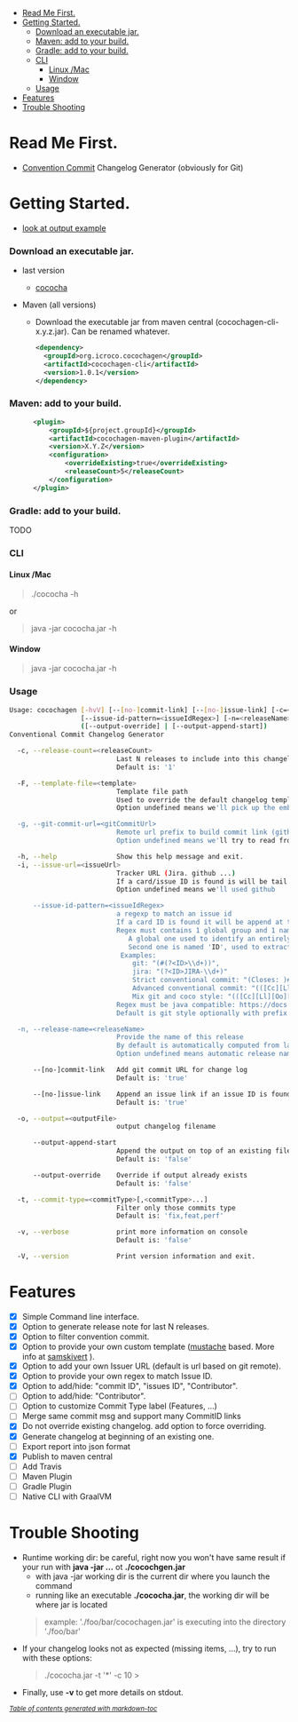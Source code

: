 - [Read Me First.](#read-me-first)
- [Getting Started.](#getting-started)
    + [Download an executable jar.](#download-an-executable-jar)
    + [Maven: add to your build.](#maven--add-to-your-build)
    + [Gradle: add to your build.](#gradle--add-to-your-build)
    + [CLI](#cli)
      - [Linux /Mac](#linux--mac)
      - [Window](#window)
    + [Usage](#usage)
- [Features](#features)
- [Trouble Shooting](#trouble-shooting)

# Read Me First.

* [Convention Commit](https://www.conventionalcommits.org/) Changelog Generator (obviously for Git)

# Getting Started.

* [look at output example](examples/CHANGELOG-from-last-tag.md)

### Download an executable jar.

* last version

    * [cococha](./cococha.jar)

* Maven (all versions) 

    * Download the executable jar from maven central (cocochagen-cli-x.y.z.jar).
Can be renamed whatever.

        ```xml
        <dependency>
          <groupId>org.icroco.cocochagen</groupId>
          <artifactId>cocochagen-cli</artifactId>
          <version>1.0.1</version>
        </dependency>
        ```

### Maven: add to your build.

```xml
      <plugin>
          <groupId>${project.groupId}</groupId>
          <artifactId>cocochagen-maven-plugin</artifactId>
          <version>X.Y.Z</version>
          <configuration>
              <overrideExisting>true</overrideExisting>
              <releaseCount>5</releaseCount>
          </configuration>
      </plugin>
```

### Gradle: add to your build.

TODO
    
### CLI
#### Linux /Mac
> ./cococha -h

or

> java -jar cococha.jar -h

#### Window

> java -jar cococha.jar -h

### Usage

```bash
Usage: cocochagen [-hvV] [--[no-]commit-link] [--[no-]issue-link] [-c=<releaseCount>] [-F=<template>] [-g=<gitCommitUrl>] [-i=<issueUrl>]
                  [--issue-id-pattern=<issueIdRegex>] [-n=<releaseName>] [-o=<outputFile>] [-t=<commitType>[,<commitType>...]]...
                  ([--output-override] | [--output-append-start])
Conventional Commit Changelog Generator

  -c, --release-count=<releaseCount>
                           Last N releases to include into this changelog.
                           Default is: '1'

  -F, --template-file=<template>
                           Template file path
                           Used to override the default changelog template. We use Mustache engine.
                           Option undefined means we'll pick up the embedded one

  -g, --git-commit-url=<gitCommitUrl>
                           Remote url prefix to build commit link (github, gitlab ...)
                           Option undefined means we'll try to read from git remote (origin/master).

  -h, --help               Show this help message and exit.
  -i, --issue-url=<issueUrl>
                           Tracker URL (Jira. github ...)
                           If a card/issue ID is found is will be tail at the end
                           Option undefined means we'll used github

      --issue-id-pattern=<issueIdRegex>
                           a regexp to match an issue id
                           If a card ID is found it will be append at the end of tracker url.
                           Regex must contains 1 global group and 1 named capturing groups:
                              A global one used to identify an entirely issue id (ex: Closes: #1234)
                              Second one is named 'ID', used to extract the id that will be appended after issueUrl (ex: 1234)
                            Examples:
                               git: "(#(?<ID>\\d+))",
                               jira: "(?<ID>JIRA-\\d+)"
                               Strict conventional commit: "(Closes: )#(?<ID>\\d+)"
                               Advanced conventional commit: "(([Cc][Ll][Oo][Ss][Ee][Ss][ \t]*:[ \t]*)?#(?<ID>\\d+))"
                               Mix git and coco style: "(([Cc][Ll][Oo][Ss][Ee][Ss][ \t]*:[ \t]*)?#?(?<ID>\\d+))"
                           Regex must be java compatible: https://docs.oracle.com/javase/7/docs/api/java/util/regex/Pattern.html
                           Default is git style optionally with prefix 'Closes: ' '(([Cc][Ll][Oo][Ss][Ee][Ss][ 	]*:[ 	]*)?#(?<ID>\d+))'

  -n, --release-name=<releaseName>
                           Provide the name of this release
                           By default is automatically computed from last tag if you follow semantic versioning
                           Option undefined means automatic release name'

      --[no-]commit-link   Add git commit URL for change log
                           Default is: 'true'

      --[no-]issue-link    Append an issue link if an issue ID is found into short or full log message
                           Default is: 'true'

  -o, --output=<outputFile>
                           output changelog filename

      --output-append-start
                           Append the output on top of an existing file
                           Default is: 'false'

      --output-override    Override if output already exists
                           Default is: 'false'

  -t, --commit-type=<commitType>[,<commitType>...]
                           Filter only those commits type
                           Default is: 'fix,feat,perf'

  -v, --verbose            print more information on console
                           Default is: 'false'

  -V, --version            Print version information and exit.
```

# Features

- [x] Simple Command line interface.
- [x] Option to generate release note for last N releases.
- [x] Option to filter convention commit.
- [x] Option to provide your own custom template ([mustache](https://mustache.github.io/) based. More info at [samskivert](https://github.com/samskivert/jmustache) ).
- [x] Option to add your own Issuer URL (default is url based on git remote).
- [x] Option to provide your own regex to match Issue ID.
- [x] Option to add/hide: "commit ID", "issues ID", "Contributor".
- [ ] Option to add/hide: "Contributor".
- [ ] Option to customize Commit Type label (Features, ...)
- [ ] Merge same commit msg and support many CommitID links
- [x] Do not override existing changelog. add option to force overriding.
- [x] Generate changelog at beginning of an existing one.
- [ ] Export report into json format
- [x] Publish to maven central
- [ ] Add Travis
- [ ] Maven Plugin
- [ ] Gradle Plugin
- [ ] Native CLI with GraalVM

# Trouble Shooting
* Runtime working dir: be careful, right now you won't have same result if your run with **java -jar ...** ot **./cocochgen.jar**
    * with java -jar working dir is the current dir where you launch the command
    * running like an executable **./cococha.jar**, the working dir will be where jar is located
    > example: './foo/bar/cocochagen.jar' is executing into the directory './foo/bar'
* If your changelog looks not as expected (missing items,  ...), try to run with these options:
    > ./cococha.jar -t '*' -c 10
                                                                                                   >
* Finally, use **-v** to get more details on stdout. 


<small><i><a href='http://ecotrust-canada.github.io/markdown-toc/'>Table of contents generated with markdown-toc</a></i></small>

